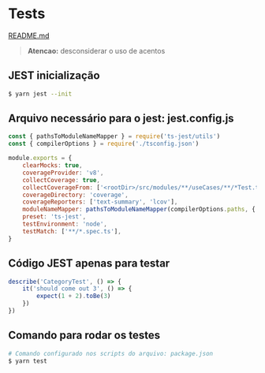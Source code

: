 # Tests

[README.md](../README.md)

> **Atencao:** desconsiderar o uso de acentos

## JEST inicialização

```bash
$ yarn jest --init
```

## Arquivo necessário para o jest: jest.config.js

```javascript
const { pathsToModuleNameMapper } = require('ts-jest/utils')
const { compilerOptions } = require('./tsconfig.json')

module.exports = {
    clearMocks: true,
    coverageProvider: 'v8',
    collectCoverage: true,
    collectCoverageFrom: ['<rootDir>/src/modules/**/useCases/**/*Test.ts'],
    coverageDirectory: 'coverage',
    coverageReporters: ['text-summary', 'lcov'],
    moduleNameMapper: pathsToModuleNameMapper(compilerOptions.paths, { prefix: '<rootDir>/src/' }),
    preset: 'ts-jest',
    testEnvironment: 'node',
    testMatch: ['**/*.spec.ts'],
}
```

## Código JEST apenas para testar

```javascript
describe('CategoryTest', () => {
    it('should come out 3', () => {
        expect(1 + 2).toBe(3)
    })
})
```

## Comando para rodar os testes

```bash
# Comando configurado nos scripts do arquivo: package.json
$ yarn test
```
